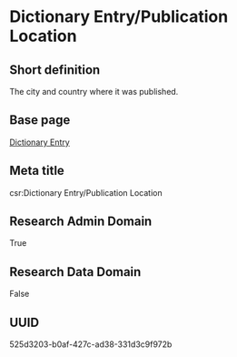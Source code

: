 # Dictionary Entry/Publication Location
## Short definition
The city and country where it was published.
## Base page
[Dictionary Entry](https://github.com/EuroCRIS/CASRAI-Dictionairies/blob/main/Objects/Dictionary%20Entry.md)
## Meta title
csr:Dictionary Entry/Publication Location
## Research Admin Domain
True
## Research Data Domain
False
## UUID
525d3203-b0af-427c-ad38-331d3c9f972b
